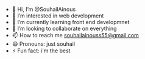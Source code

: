 - 👋 Hi, I’m @SouhailAinous
- 👀 I’m interested in web development
- 🌱 I’m currently learning front end developmnet
- 💞️ I’m looking to collaborate on everything
- 📫 How to reach me souhailainouss55@gmail.com
- 😄 Pronouns: just souhail
- ⚡ Fun fact: i'm the best 

<!---
SouhailAinous/SouhailAinous is a ✨ special ✨ repository because its `README.md` (this file) appears on your GitHub profile.
You can click the Preview link to take a look at your changes.
--->
